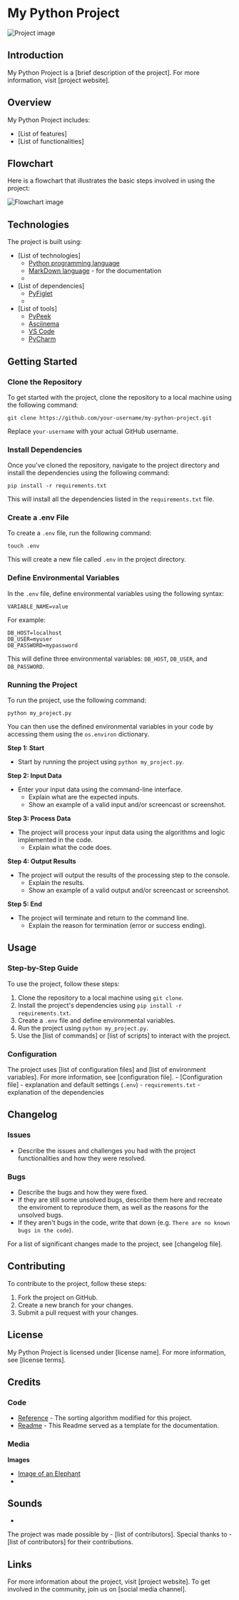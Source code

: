 # My Python Project

![Project image](https://miro.medium.com/v2/resize:fit:1400/1*S5MWmGdfBXGyCdaoo_xXkA.png)

## Introduction

My Python Project is a [brief description of the project]. For more information, visit [project website].

## Overview

My Python Project includes:

* [List of features]
* [List of functionalities]

## Flowchart

Here is a flowchart that illustrates the basic steps involved in using the project:

![Flowchart image](https://i.sstatic.net/B6Br2.png)

## Technologies

The project is built using:

* [List of technologies]
  * [Python programming language](https://www.python.org/)
  * [MarkDown language](https://daringfireball.net/projects/markdown/) - for the documentation
  * 
* [List of dependencies]
  * [PyFiglet](https://pypi.org/project/pyfiglet/)
  * 
* [List of tools]
  * [PyPeek](https://pypi.org/project/pypeek/)
  * [Asciinema](https://asciinema.org/)
  * [VS Code](https://code.visualstudio.com/)
  * [PyCharm](https://www.jetbrains.com/pycharm/)

## Getting Started

### Clone the Repository

To get started with the project, clone the repository to a local machine using the following command:
```
git clone https://github.com/your-username/my-python-project.git
```
Replace `your-username` with your actual GitHub username.

### Install Dependencies

Once you've cloned the repository, navigate to the project directory and install the dependencies using the following command:
```
pip install -r requirements.txt
```
This will install all the dependencies listed in the `requirements.txt` file.

### Create a .env File

To create a `.env` file, run the following command:
```
touch .env
```
This will create a new file called `.env` in the project directory.

### Define Environmental Variables

In the `.env` file, define environmental variables using the following syntax:
```
VARIABLE_NAME=value
```
For example:
```
DB_HOST=localhost
DB_USER=myuser
DB_PASSWORD=mypassword
```
This will define three environmental variables: `DB_HOST`, `DB_USER`, and `DB_PASSWORD`.

### Running the Project

To run the project, use the following command:
```
python my_project.py
```
You can then use the defined environmental variables in your code by accessing them using the `os.environ` dictionary.


**Step 1: Start**

* Start by running the project using `python my_project.py`.

**Step 2: Input Data**

* Enter your input data using the command-line interface. 
  * Explain what are the expected inputs.
  * Show an example of a valid input and/or screencast or screenshot.

**Step 3: Process Data**

* The project will process your input data using the algorithms and logic implemented in the code.
  * Explain what the code does.

**Step 4: Output Results**

* The project will output the results of the processing step to the console.
  * Explain the results.
  * Show an example of a valid output and/or screencast or screenshot.

**Step 5: End**

* The project will terminate and return to the command line.
  * Explain the reason for termination (error or success ending). 

## Usage

### Step-by-Step Guide

To use the project, follow these steps:

1. Clone the repository to a local machine using `git clone`.
2. Install the project's dependencies using `pip install -r requirements.txt`.
3. Create a `.env` file and define environmental variables.
4. Run the project using `python my_project.py`.
5. Use the [list of commands] or [list of scripts] to interact with the project.

### Configuration

The project uses [list of configuration files] and [list of environment variables]. For more information, see [configuration file].
    - [Configuration file] - explanation and default settings (`.env`)
    - `requirements.txt` - explanation of the dependencies


## Changelog

### Issues
* Describe the issues and challenges you had with the project functionalities and how they were resolved.

### Bugs
* Describe the bugs and how they were fixed.
* If they are still some unsolved bugs, describe them here and recreate the enviroment to reproduce them, as well as the reasons for the unsolved bugs.
* If they aren't bugs in the code, write that down (e.g. `There are no known bugs in the code`).

For a list of significant changes made to the project, see [changelog file].

## Contributing

To contribute to the project, follow these steps:

1. Fork the project on GitHub.
2. Create a new branch for your changes.
3. Submit a pull request with your changes.

## License

My Python Project is licensed under [license name]. For more information, see [license terms].

## Credits

### Code
- [Reference](https://github.com/your-username/my-python-project) - The sorting algorithm modified for this project.
- [Readme](https://github.com/tomdu3/smiley-memories) - This Readme served as a template for the documentation.

### Media
**Images**
- [Image of an Elephant](https://images.com/image-of-an-elephant.jpeg)
-

**Sounds**
-
-


The project was made possible by
    - [list of contributors].
Special thanks to
    - [list of contributors] for their contributions.



## Links

For more information about the project, visit [project website]. To get involved in the community, join us on [social media channel].
